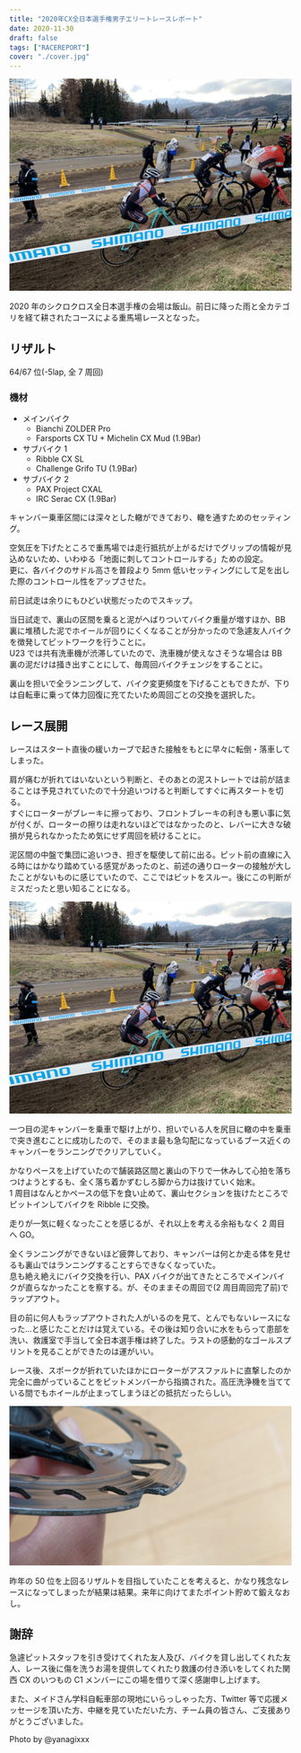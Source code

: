 ```yaml
---
title: "2020年CX全日本選手権男子エリートレースレポート"
date: 2020-11-30
draft: false
tags: ["RACEREPORT"]
cover: "./cover.jpg"
---
```


![zolder](./zolder.jpg)

2020 年のシクロクロス全日本選手権の会場は飯山。前日に降った雨と全カテゴリを経て耕されたコースによる重馬場レースとなった。

## リザルト

64/67 位(-5lap, 全 7 周回)

### 機材

- メインバイク
  - Bianchi ZOLDER Pro
  - Farsports CX TU + Michelin CX Mud (1.9Bar)
- サブバイク 1
  - Ribble CX SL
  - Challenge Grifo TU (1.9Bar)
- サブバイク 2
  - PAX Project CXAL
  - IRC Serac CX (1.9Bar)

キャンバー乗車区間には深々とした轍ができており、轍を通すためのセッティング。

空気圧を下げたところで重馬場では走行抵抗が上がるだけでグリップの情報が見込めないため、いわゆる「地面に刺してコントロールする」ための設定。\
更に、各バイクのサドル高さを普段より 5mm 低いセッティングにして足を出した際のコントロール性をアップさせた。

前日試走は余りにもひどい状態だったのでスキップ。

当日試走で、裏山の区間を乗ると泥がへばりついてバイク重量が増すほか、BB 裏に堆積した泥でホイールが回りにくくなることが分かったので急遽友人バイクを徴発してピットワークを行うことに。\
U23 では共有洗車機が渋滞していたので、洗車機が使えなさそうな場合は BB 裏の泥だけは掻き出すことにして、毎周回バイクチェンジをすることに。

裏山を担いで全ランニングして、バイク変更頻度を下げることもできたが、下りは自転車に乗って体力回復に充てたいため周回ごとの交換を選択した。

## レース展開

レースはスタート直後の緩いカーブで起きた接触をもとに早々に転倒・落車してしまった。

肩が痛むが折れてはいないという判断と、そのあとの泥ストレートでは前が詰まることは予見されていたので十分追いつけると判断してすぐに再スタートを切る。\
すぐにローターがブレーキに擦っており、フロントブレーキの利きも悪い事に気が付くが、ローターの擦りは走れないほどではなかったのと、レバーに大きな破損が見られなかったため気にせず周回を続けることに。

泥区間の中盤で集団に追いつき、担ぎを駆使して前に出る。ピット前の直線に入る時にはかなり踏めている感覚があったのと、前述の通りローターの接触が大したことがないものに感じていたので、ここではピットをスルー。後にこの判断がミスだったと思い知ることになる。

![集団復帰](./zolder.jpg)

一つ目の泥キャンバーを乗車で駆け上がり、担いでいる人を尻目に轍の中を乗車で突き進むことに成功したので、そのまま最も急勾配になっているブース近くのキャンバーをランニングでクリアしていく。

かなりペースを上げていたので舗装路区間と裏山の下りで一休みして心拍を落ちつけようとするも、全く落ち着かずむしろ脚から力は抜けていく始末。\
1 周目はなんとかペースの低下を食い止めて、裏山セクションを抜けたところでピットインしてバイクを Ribble に交換。

走りが一気に軽くなったことを感じるが、それ以上を考える余裕もなく 2 周目へ GO。

全くランニングができないほど疲弊しており、キャンバーは何とか走る体を見せるも裏山ではランニングすることすらできなくなっていた。\
息も絶え絶えにバイク交換を行い、PAX バイクが出てきたところでメインバイクが直らなかったことを察する。が、そのままその周回で(2 周目周回完了前)でラップアウト。

目の前に何人もラップアウトされた人がいるのを見て、とんでもないレースになった…と感じたことだけは覚えている。その後は知り合いに水をもらって患部を洗い、救護室で手当して全日本選手権は終了した。ラストの感動的なゴールスプリントを見ることができたのは運がいい。

レース後、スポークが折れていたほかにローターがアスファルトに直撃したのか完全に曲がっていることをピットメンバーから指摘された。高圧洗浄機を当てている間でもホイールが止まってしまうほどの抵抗だったらしい。

![曲がったらローター](./rotor.jpg)

昨年の 50 位を上回るリザルトを目指していたことを考えると、かなり残念なレースになってしまったが結果は結果。来年に向けてまたポイント貯めて鍛えなおし。

## 謝辞

急遽ピットスタッフを引き受けてくれた友人及び、バイクを貸し出してくれた友人、レース後に傷を洗うお湯を提供してくれたり救護の付き添いをしてくれた関西 CX のいつもの C1 メンバーにこの場を借りて深く感謝申し上げます。

また、メイドさん学科自転車部の現地にいらっしゃった方、Twitter 等で応援メッセージを頂いた方、中継を見ていただいた方、チーム員の皆さん、ご支援ありがとうございました。

Photo by @yanagixxx
